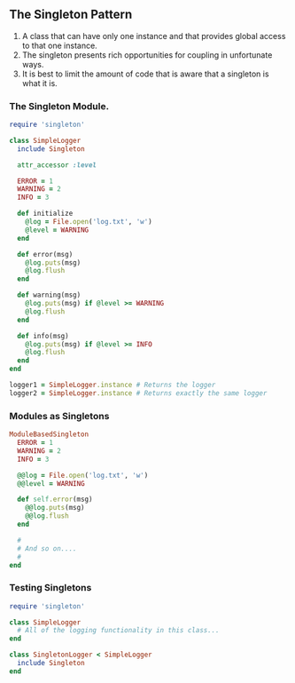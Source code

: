 The Singleton Pattern
---------------------

1. A class that can have only one instance and that provides global
   access to that one instance.
2. The singleton presents rich opportunities for coupling in unfortunate ways.
3. It is best to limit the amount of code that is aware that a
   singleton is what it is.

### The Singleton Module.

```ruby
require 'singleton'

class SimpleLogger
  include Singleton

  attr_accessor :level

  ERROR = 1
  WARNING = 2
  INFO = 3

  def initialize
    @log = File.open('log.txt', 'w')
	@level = WARNING
  end

  def error(msg)
    @log.puts(msg)
	@log.flush
  end

  def warning(msg)
    @log.puts(msg) if @level >= WARNING
	@log.flush
  end

  def info(msg)
    @log.puts(msg) if @level >= INFO
	@log.flush
  end
end

logger1 = SimpleLogger.instance # Returns the logger
logger2 = SimpleLogger.instance # Returns exactly the same logger
```

### Modules as Singletons

```ruby
ModuleBasedSingleton
  ERROR = 1
  WARNING = 2
  INFO = 3

  @@log = File.open('log.txt', 'w')
  @@level = WARNING

  def self.error(msg)
    @@log.puts(msg)
	@@log.flush
  end

  #
  # And so on....
  #
end
```

### Testing Singletons

```ruby
require 'singleton'

class SimpleLogger
  # All of the logging functionality in this class...
end

class SingletonLogger < SimpleLogger
  include Singleton
end
```
